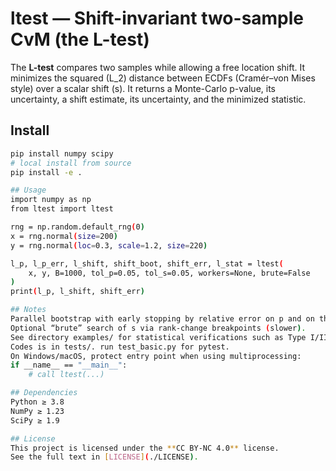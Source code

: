 # ltest — Shift-invariant two-sample CvM (the L-test)

The **L-test** compares two samples while allowing a free location shift. It minimizes the squared \(L_2\) distance between ECDFs (Cramér–von Mises style) over a scalar shift \(s\). It returns a Monte-Carlo p-value, its uncertainty, a shift estimate, its uncertainty, and the minimized statistic.

## Install
```bash
pip install numpy scipy
# local install from source
pip install -e .

## Usage
import numpy as np
from ltest import ltest

rng = np.random.default_rng(0)
x = rng.normal(size=200)
y = rng.normal(loc=0.3, scale=1.2, size=220)

l_p, l_p_err, l_shift, shift_boot, shift_err, l_stat = ltest(
    x, y, B=1000, tol_p=0.05, tol_s=0.05, workers=None, brute=False
)
print(l_p, l_shift, shift_err)

## Notes
Parallel bootstrap with early stopping by relative error on p and on the shift SD.
Optional “brute” search of s via rank-change breakpoints (slower).
See directory examples/ for statistical verifications such as Type I/II power and shift-accuracy experiments.
Codes is in tests/. run test_basic.py for pytest.
On Windows/macOS, protect entry point when using multiprocessing:
if __name__ == "__main__":
    # call ltest(...)

## Dependencies
Python ≥ 3.8
NumPy ≥ 1.23
SciPy ≥ 1.9

## License
This project is licensed under the **CC BY-NC 4.0** license.  
See the full text in [LICENSE](./LICENSE).
